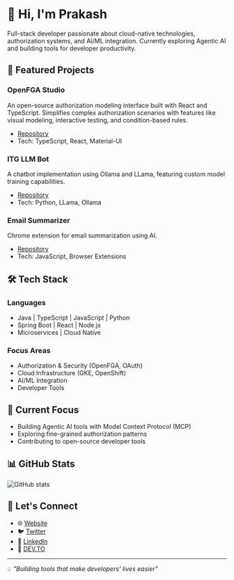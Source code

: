 # 👋 Hi, I'm Prakash

Full-stack developer passionate about cloud-native technologies, authorization systems, and AI/ML integration. Currently exploring Agentic AI and building tools for developer productivity.

## 🚀 Featured Projects

### OpenFGA Studio
An open-source authorization modeling interface built with React and TypeScript. Simplifies complex authorization scenarios with features like visual modeling, interactive testing, and condition-based rules.
- [Repository](https://github.com/prakashm88/openfga-studio)
- Tech: TypeScript, React, Material-UI

### ITG LLM Bot
A chatbot implementation using Ollama and LLama, featuring custom model training capabilities.
- [Repository](https://github.com/prakashm88/itg-llm-bot)
- Tech: Python, LLama, Ollama

### Email Summarizer
Chrome extension for email summarization using AI.
- [Repository](https://github.com/prakashm88/email-summarizer)
- Tech: JavaScript, Browser Extensions

## 🛠 Tech Stack

### Languages
- Java | TypeScript | JavaScript | Python
- Spring Boot | React | Node.js
- Microservices | Cloud Native

### Focus Areas
- Authorization & Security (OpenFGA, OAuth)
- Cloud Infrastructure (GKE, OpenShift)
- AI/ML Integration
- Developer Tools

## 🌱 Current Focus

- Building Agentic AI tools with Model Context Protocol (MCP)
- Exploring fine-grained authorization patterns
- Contributing to open-source developer tools

## 📊 GitHub Stats

![GitHub stats](https://github-readme-stats.vercel.app/api?username=prakashm88&show_icons=true&theme=radical)

## 🤝 Let's Connect

- 🌐 [Website](https://itechgenie.com)
- 🐦 [Twitter](https://twitter.com/prakashm88)
- 💼 [LinkedIn](https://linkedin.com/in/prakashm88)
- 🌱 [DEV.TO](https://dev.to/prakashm88)

---
💡 *"Building tools that make developers' lives easier"*
